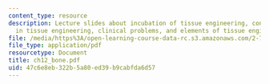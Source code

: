 ```yaml
---
content_type: resource
description: Lecture slides about incubation of tissue engineering, considerations
  in tissue engineering, clinical problems, and elements of tissue engineering.
file: /media/https%3A/open-learning-course-data-rc.s3.amazonaws.com/2-782j-design-of-medical-devices-and-implants-spring-2006/47c6e8eb322b5a80ed39b9cabfda6d57_ch12_bone.pdf
file_type: application/pdf
resourcetype: Document
title: ch12_bone.pdf
uid: 47c6e8eb-322b-5a80-ed39-b9cabfda6d57
---
```

